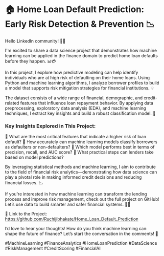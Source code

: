 # 🏠 Home Loan Default Prediction: Early Risk Detection & Prevention 📉

Hello LinkedIn community! 👋🏼

I'm excited to share a data science project that demonstrates how machine learning can be applied in the finance domain to predict home loan defaults before they happen. 📊💳

In this project, I explore how predictive modeling can help identify individuals who are at high risk of defaulting on their home loans. Using Python and machine learning algorithms, I analyze borrower profiles to build a model that supports risk mitigation strategies for financial institutions. 💡

The dataset consists of a wide range of financial, demographic, and credit-related features that influence loan repayment behavior. By applying data preprocessing, exploratory data analysis (EDA), and machine learning techniques, I extract key insights and build a robust classification model. 🚀

### Key Insights Explored in This Project:

🔹 What are the most critical features that indicate a higher risk of loan default?
🔹 How accurately can machine learning models classify borrowers as defaulters or non-defaulters?
🔹 Which model performs best in terms of precision, recall, and AUC score?
🔹 What practical steps can lenders take based on model predictions?

By leveraging statistical methods and machine learning, I aim to contribute to the field of financial risk analytics—demonstrating how data science can play a pivotal role in making informed credit decisions and reducing financial losses. 📉

If you're interested in how machine learning can transform the lending process and improve risk management, check out the full project on GitHub! Let’s use data to build smarter and safer financial systems. 💪🏼

🔗 Link to the Project: https://github.com/Ruchijibhakate/Home_Loan_Default_Prediction

I’d love to hear your thoughts! How do you think machine learning can shape the future of finance? Let’s start the conversation in the comments! 🤔

#MachineLearning #FinanceAnalytics #HomeLoanPrediction #DataScience #RiskManagement #CreditScoring #FinancialAI


